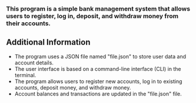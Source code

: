 ### This program is a simple bank management system that allows users to register, log in, deposit, and withdraw money from their accounts.
## Additional Information

- The program uses a JSON file named "file.json" to store user data and account details.
- The user interface is based on a command-line interface (CLI) in the terminal.
- The program allows users to register new accounts, log in to existing accounts, deposit money, and withdraw money.
- Account balances and transactions are updated in the "file.json" file.
